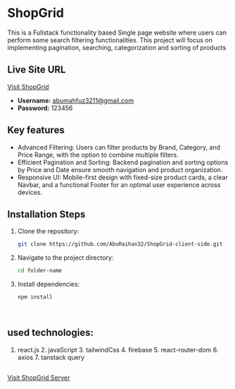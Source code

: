 
<!-- Information i added -->

# ShopGrid

This is a Fullstack functionality based Single page website where users can perform some search filtering functionalities. This project will focus on implementing pagination, searching, categorization and sorting of products

## Live Site URL

[Visit ShopGrid](https://shopgrid-7c11d.web.app)
- **Username:** abumahfuz3211@gmail.com
- **Password:** 123456




## Key features
- Advanced Filtering: Users can filter products by Brand, Category, and Price Range, with the option to combine multiple filters.
- Efficient Pagination and Sorting: Backend pagination and sorting options by Price and Date ensure smooth navigation and product organization.
- Responsive UI: Mobile-first design with fixed-size product cards, a clear Navbar, and a functional Footer for an optimal user experience across devices.


 
## Installation Steps

1. Clone the repository:
    ```sh
    git clone https://github.com/AbuRaihan32/ShopGrid-client-side.git
    ```
2. Navigate to the project directory:
    ```sh
    cd folder-name
    ```
3. Install dependencies:
    ```sh
    npm install
    ```
 
 <br/>

## used technologies:
   1. react.js     2. javaScript    3. tailwindCss      4. firebase    5. react-router-dom    6. axios    7. tanstack query


##
[Visit ShopGrid Server](https://github.com/AbuRaihan32/ShopGrid-server-side)
